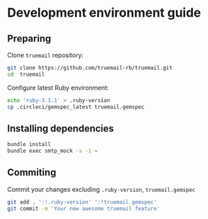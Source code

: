 # Development environment guide

## Preparing

Clone `truemail` repository:

```bash
git clone https://github.com/truemail-rb/truemail.git
cd  truemail
```

Configure latest Ruby environment:

```bash
echo 'ruby-3.1.1' > .ruby-version
cp .circleci/gemspec_latest truemail.gemspec
```

## Installing dependencies

```bash
bundle install
bundle exec smtp_mock -s -i ~
```

## Commiting

Commit your changes excluding `.ruby-version`, `truemail.gemspec`

```bash
git add . ':!.ruby-version' ':!truemail.gemspec'
git commit -m 'Your new awesome truemail feature'
```
